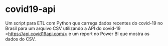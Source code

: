 # covid19-api
Um script para ETL com Python que carrega dados recentes do covid-19 no Brasil para um arquivo CSV utilizando a API do covid-19 &lt;https://api.covid19api.com/> e um report no Power BI que mostra os dados do CSV.
